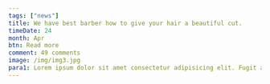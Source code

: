 ```yaml
---
tags: ["news"]
title: We have best barber how to give your hair a beautiful cut.
timeDate: 24
month: Apr
btn: Read more
comment: 49 comments
image: /img/img3.jpg
para1: Lorem ipsum dolor sit amet consectetur adipisicing elit. Fugit aspernatur quo debitis nesciunt nihil officia.
---
```

